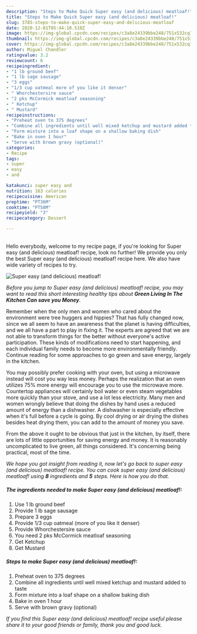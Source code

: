 ```yaml
---
description: "Steps to Make Quick Super easy (and delicious) meatloaf!"
title: "Steps to Make Quick Super easy (and delicious) meatloaf!"
slug: 3785-steps-to-make-quick-super-easy-and-delicious-meatloaf
date: 2020-12-01T05:44:10.510Z
image: https://img-global.cpcdn.com/recipes/c3a8e24339bbe248/751x532cq70/super-easy-and-delicious-meatloaf-recipe-main-photo.jpg
thumbnail: https://img-global.cpcdn.com/recipes/c3a8e24339bbe248/751x532cq70/super-easy-and-delicious-meatloaf-recipe-main-photo.jpg
cover: https://img-global.cpcdn.com/recipes/c3a8e24339bbe248/751x532cq70/super-easy-and-delicious-meatloaf-recipe-main-photo.jpg
author: Miguel Chandler
ratingvalue: 3.2
reviewcount: 6
recipeingredient:
- "1 lb ground beef"
- "1 lb sage sausage"
- "3 eggs"
- "1/3 cup oatmeal more of you like it denser"
- " Whorchestersire sauce"
- "2 pks McCormick meatloaf seasoning"
- " Ketchup"
- " Mustard"
recipeinstructions:
- "Preheat oven to 375 degrees"
- "Combine all ingredients until well mixed ketchup and mustard added to taste"
- "Form mixture into a loaf shape on a shallow baking dish"
- "Bake in oven 1 hour"
- "Serve with brown gravy (optional)"
categories:
- Recipe
tags:
- super
- easy
- and

katakunci: super easy and 
nutrition: 163 calories
recipecuisine: American
preptime: "PT36M"
cooktime: "PT58M"
recipeyield: "3"
recipecategory: Dessert

---
```

<br>
Hello everybody, welcome to my recipe page, if you're looking for Super easy (and delicious) meatloaf! recipe, look no further! We provide you only the best Super easy (and delicious) meatloaf! recipe here. We also have wide variety of recipes to try.
<br>


![Super easy (and delicious) meatloaf!](https://img-global.cpcdn.com/recipes/c3a8e24339bbe248/751x532cq70/super-easy-and-delicious-meatloaf-recipe-main-photo.jpg)

<i>Before you jump to Super easy (and delicious) meatloaf! recipe, you may want to read this short interesting healthy tips about 
<strong>Green Living In The Kitchen Can save you Money</strong>.</i>
</br>

Remember when the only men and women who cared about the environment were tree huggers and hippies? That has fully changed now, since we all seem to have an awareness that the planet is having difficulties, and we all have a part to play in fixing it. The experts are agreed that we are not able to transform things for the better without everyone's active participation. These kinds of modifications need to start happening, and each individual family needs to become more environmentally friendly. Continue reading for some approaches to go green and save energy, largely in the kitchen.

You may possibly prefer cooking with your oven, but using a microwave instead will cost you way less money. Perhaps the realization that an oven utilizes 75% more energy will encourage you to use the microwave more. Countertop appliances will certainly boil water or even steam vegetables more quickly than your stove, and use a lot less electricity. Many men and women wrongly believe that doing the dishes by hand uses a reduced amount of energy than a dishwasher. A dishwasher is especially effective when it's full before a cycle is going. By cool drying or air drying the dishes besides heat drying them, you can add to the amount of money you save.

From the above it ought to be obvious that just in the kitchen, by itself, there are lots of little opportunities for saving energy and money. It is reasonably uncomplicated to live green, all things considered. It's concerning being practical, most of the time.


<i>We hope you got insight from reading it, now let's go back to super easy (and delicious) meatloaf! recipe. You can cook super easy (and delicious) meatloaf! using <strong>8</strong> ingredients and <strong>5</strong> steps. Here is how you do that.
</i>

##### The ingredients needed to make Super easy (and delicious) meatloaf!:

1. Use 1 lb ground beef
1. Provide 1 lb sage sausage
1. Prepare 3 eggs
1. Provide 1/3 cup oatmeal (more of you like it denser)
1. Provide  Whorchestersire sauce
1. You need 2 pks McCormick meatloaf seasoning
1. Get  Ketchup
1. Get  Mustard


##### Steps to make Super easy (and delicious) meatloaf!:

1. Preheat oven to 375 degrees
1. Combine all ingredients until well mixed ketchup and mustard added to taste
1. Form mixture into a loaf shape on a shallow baking dish
1. Bake in oven 1 hour
1. Serve with brown gravy (optional)


<i>If you find this Super easy (and delicious) meatloaf! recipe useful please share it to your good friends or family, thank you and good luck.</i>
